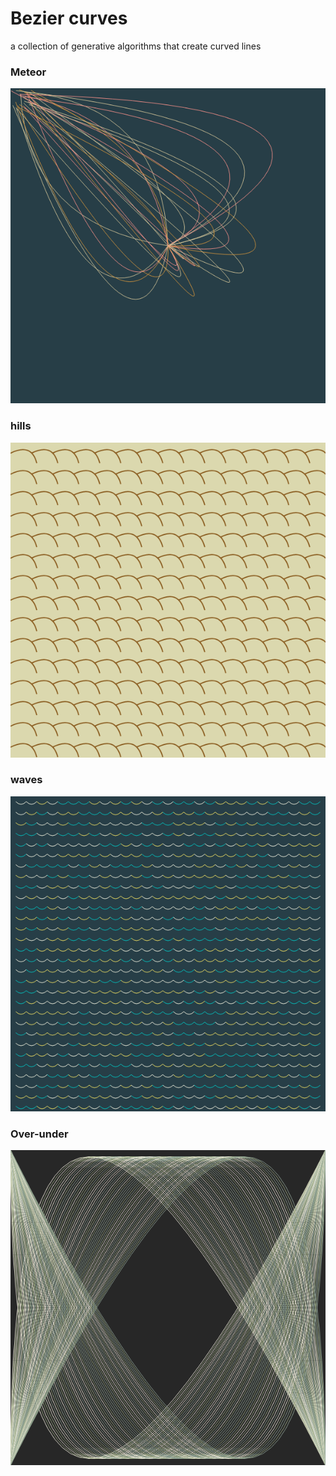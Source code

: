 # Bezier curves
a collection of generative algorithms that create curved lines

### Meteor
![meteor](https://github.com/tscales/Art-of-the-Line/blob/master/bezier-curves/img/meteor.png)

### hills
![hills](https://github.com/tscales/Art-of-the-Line/blob/master/bezier-curves/img/hills.png)

### waves
![waves](https://github.com/tscales/Art-of-the-Line/blob/master/bezier-curves/img/waves.png)

### Over-under
![over-under](https://github.com/tscales/Art-of-the-Line/blob/master/bezier-curves/img/over-under.png)
